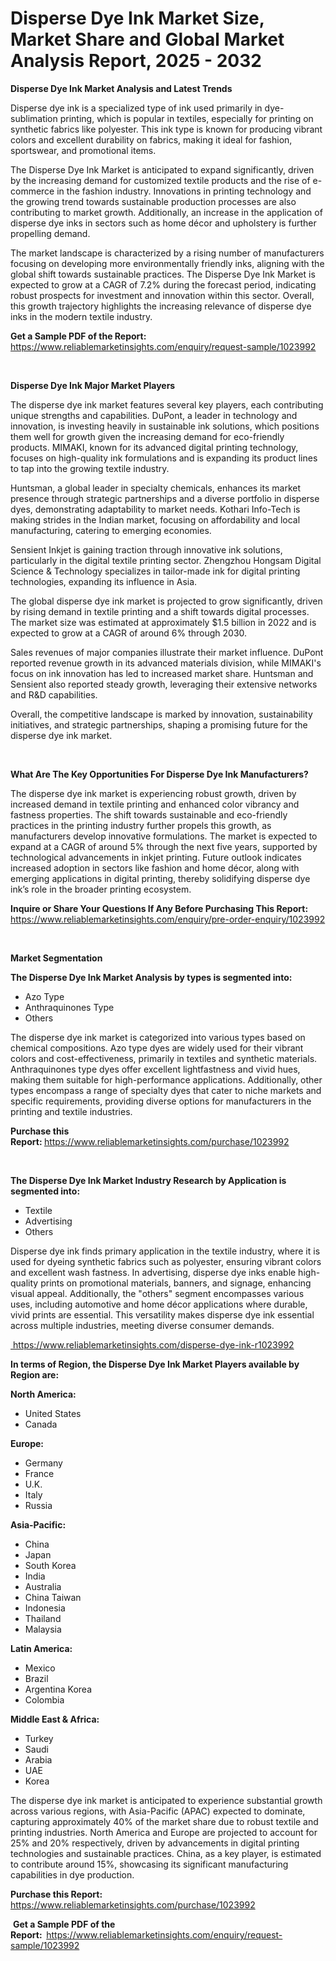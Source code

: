<p><h1>Disperse Dye Ink Market Size, Market Share and Global Market Analysis Report, 2025 - 2032</h1></p><p><strong>Disperse Dye Ink Market Analysis and Latest Trends</strong></p>
<p><p>Disperse dye ink is a specialized type of ink used primarily in dye-sublimation printing, which is popular in textiles, especially for printing on synthetic fabrics like polyester. This ink type is known for producing vibrant colors and excellent durability on fabrics, making it ideal for fashion, sportswear, and promotional items. </p><p>The Disperse Dye Ink Market is anticipated to expand significantly, driven by the increasing demand for customized textile products and the rise of e-commerce in the fashion industry. Innovations in printing technology and the growing trend towards sustainable production processes are also contributing to market growth. Additionally, an increase in the application of disperse dye inks in sectors such as home décor and upholstery is further propelling demand.</p><p>The market landscape is characterized by a rising number of manufacturers focusing on developing more environmentally friendly inks, aligning with the global shift towards sustainable practices. The Disperse Dye Ink Market is expected to grow at a CAGR of 7.2% during the forecast period, indicating robust prospects for investment and innovation within this sector. Overall, this growth trajectory highlights the increasing relevance of disperse dye inks in the modern textile industry.</p></p>
<p><strong>Get a Sample PDF of the Report:&nbsp;</strong> <a href="https://www.reliablemarketinsights.com/enquiry/request-sample/1023992?utm_campaign=1938&utm_medium=2&utm_source=Github&utm_content=ia&utm_term=17042025&utm_id=disperse-dye-ink">https://www.reliablemarketinsights.com/enquiry/request-sample/1023992</a></p>
<p>&nbsp;</p>
<p><strong>Disperse Dye Ink Major Market Players</strong></p>
<p><p>The disperse dye ink market features several key players, each contributing unique strengths and capabilities. DuPont, a leader in technology and innovation, is investing heavily in sustainable ink solutions, which positions them well for growth given the increasing demand for eco-friendly products. MIMAKI, known for its advanced digital printing technology, focuses on high-quality ink formulations and is expanding its product lines to tap into the growing textile industry.</p><p>Huntsman, a global leader in specialty chemicals, enhances its market presence through strategic partnerships and a diverse portfolio in disperse dyes, demonstrating adaptability to market needs. Kothari Info-Tech is making strides in the Indian market, focusing on affordability and local manufacturing, catering to emerging economies.</p><p>Sensient Inkjet is gaining traction through innovative ink solutions, particularly in the digital textile printing sector. Zhengzhou Hongsam Digital Science & Technology specializes in tailor-made ink for digital printing technologies, expanding its influence in Asia.</p><p>The global disperse dye ink market is projected to grow significantly, driven by rising demand in textile printing and a shift towards digital processes. The market size was estimated at approximately $1.5 billion in 2022 and is expected to grow at a CAGR of around 6% through 2030.</p><p>Sales revenues of major companies illustrate their market influence. DuPont reported revenue growth in its advanced materials division, while MIMAKI's focus on ink innovation has led to increased market share. Huntsman and Sensient also reported steady growth, leveraging their extensive networks and R&D capabilities.</p><p>Overall, the competitive landscape is marked by innovation, sustainability initiatives, and strategic partnerships, shaping a promising future for the disperse dye ink market.</p></p>
<p>&nbsp;</p>
<p><strong>What Are The Key Opportunities For Disperse Dye Ink Manufacturers?</strong></p>
<p><p>The disperse dye ink market is experiencing robust growth, driven by increased demand in textile printing and enhanced color vibrancy and fastness properties. The shift towards sustainable and eco-friendly practices in the printing industry further propels this growth, as manufacturers develop innovative formulations. The market is expected to expand at a CAGR of around 5% through the next five years, supported by technological advancements in inkjet printing. Future outlook indicates increased adoption in sectors like fashion and home décor, along with emerging applications in digital printing, thereby solidifying disperse dye ink’s role in the broader printing ecosystem.</p></p>
<p><strong>Inquire or Share Your Questions If Any Before Purchasing This Report:</strong> <a href="https://www.reliablemarketinsights.com/enquiry/pre-order-enquiry/1023992?utm_campaign=1938&utm_medium=2&utm_source=Github&utm_content=ia&utm_term=17042025&utm_id=disperse-dye-ink">https://www.reliablemarketinsights.com/enquiry/pre-order-enquiry/1023992</a></p>
<p>&nbsp;</p>
<p><strong>Market Segmentation</strong></p>
<p><strong>The Disperse Dye Ink Market Analysis by types is segmented into:</strong></p>
<p><ul><li>Azo Type</li><li>Anthraquinones Type</li><li>Others</li></ul></p>
<p><p>The disperse dye ink market is categorized into various types based on chemical compositions. Azo type dyes are widely used for their vibrant colors and cost-effectiveness, primarily in textiles and synthetic materials. Anthraquinones type dyes offer excellent lightfastness and vivid hues, making them suitable for high-performance applications. Additionally, other types encompass a range of specialty dyes that cater to niche markets and specific requirements, providing diverse options for manufacturers in the printing and textile industries.</p></p>
<p><strong>Purchase this Report:&nbsp;</strong><a href="https://www.reliablemarketinsights.com/purchase/1023992?utm_campaign=1938&utm_medium=2&utm_source=Github&utm_content=ia&utm_term=17042025&utm_id=disperse-dye-ink">https://www.reliablemarketinsights.com/purchase/1023992</a></p>
<p>&nbsp;</p>
<p><strong>The Disperse Dye Ink Market Industry Research by Application is segmented into:</strong></p>
<p><ul><li>Textile</li><li>Advertising</li><li>Others</li></ul></p>
<p><p>Disperse dye ink finds primary application in the textile industry, where it is used for dyeing synthetic fabrics such as polyester, ensuring vibrant colors and excellent wash fastness. In advertising, disperse dye inks enable high-quality prints on promotional materials, banners, and signage, enhancing visual appeal. Additionally, the "others" segment encompasses various uses, including automotive and home décor applications where durable, vivid prints are essential. This versatility makes disperse dye ink essential across multiple industries, meeting diverse consumer demands.</p></p>
<p><a href="https://www.reliablemarketinsights.com/disperse-dye-ink-r1023992?utm_campaign=1938&utm_medium=2&utm_source=Github&utm_content=ia&utm_term=17042025&utm_id=disperse-dye-ink">&nbsp;https://www.reliablemarketinsights.com/disperse-dye-ink-r1023992</a></p>
<p><strong>In terms of Region, the Disperse Dye Ink Market Players available by Region are:</strong></p>
<p>
    <p> <strong> North America: </strong>
        <ul>
            <li>United States</li>
            <li>Canada</li>
        </ul>
        </p> 
    <p> <strong> Europe: </strong>
        <ul>
            <li>Germany</li>
            <li>France</li>
            <li>U.K.</li>
            <li>Italy</li>
            <li>Russia</li>
        </ul>
        </p> 
    <p> <strong> Asia-Pacific: </strong>
        <ul>
            <li>China</li>
            <li>Japan</li>
            <li>South Korea</li>
            <li>India</li>
            <li>Australia</li>
            <li>China Taiwan</li>
            <li>Indonesia</li>
            <li>Thailand</li>
            <li>Malaysia</li>
        </ul>
        </p> 
    <p> <strong> Latin America: </strong>
        <ul>
            <li>Mexico</li>
            <li>Brazil</li>
            <li>Argentina Korea</li>
            <li>Colombia</li>
        </ul>
        </p> 
    <p> <strong> Middle East & Africa: </strong>
        <ul>
            <li>Turkey</li>
            <li>Saudi</li>
            <li>Arabia</li>
            <li>UAE</li>
            <li>Korea</li>
        </ul>
    </p>
    </p>
<p><p>The disperse dye ink market is anticipated to experience substantial growth across various regions, with Asia-Pacific (APAC) expected to dominate, capturing approximately 40% of the market share due to robust textile and printing industries. North America and Europe are projected to account for 25% and 20% respectively, driven by advancements in digital printing technologies and sustainable practices. China, as a key player, is estimated to contribute around 15%, showcasing its significant manufacturing capabilities in dye production.</p></p>
<p><strong>Purchase this Report: </strong><a href="https://www.reliablemarketinsights.com/purchase/1023992?utm_campaign=1938&utm_medium=2&utm_source=Github&utm_content=ia&utm_term=17042025&utm_id=disperse-dye-ink">https://www.reliablemarketinsights.com/purchase/1023992</a></p>
<p>&nbsp;<strong>Get a Sample PDF of the Report:&nbsp;&nbsp;</strong><a href="https://www.reliablemarketinsights.com/enquiry/request-sample/1023992?utm_campaign=1938&utm_medium=2&utm_source=Github&utm_content=ia&utm_term=17042025&utm_id=disperse-dye-ink">https://www.reliablemarketinsights.com/enquiry/request-sample/1023992</a></p>
<p><strong></strong></p>
<p><p></p><p></p><p></p></p>
